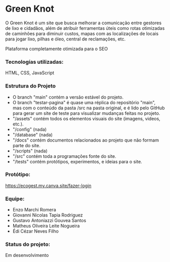 # Green Knot
 O Green Knot é um site que busca melhorar a comunicação entre gestores de lixo e cidadãos, além de atribuir ferramentas úteis como rotas otimizadas de caminhões para diminuir custos, mapas com as localizações de locais para jogar lixo, pilhas e óleo, central de reclamações, etc.

 Plataforma completamente otimizada para o SEO

### Tecnologías utilizadas:
HTML, CSS, JavaScript

### Estrutura do Projeto
- O branch "main" contém a versão estável do projeto.
- O branch "testar-pagina" é quase uma réplica do repositório "main", mas com o conteúdo da pasta /src na pasta original, e é lido pelo GitHub para gerar um site de teste para visualizar mudanças feitas no projeto.
- "/assets" contém todos os elementos visuais do site (imagens, videos, etc.).
- "/config" (nada)
- "/database" (nada)
- "/docs" contém documentos relacionados ao projeto que não formam parte do site.
- "/scripts" (nada)
- "/src" contém toda a programações fonte do site.
- "/tests" contém protótipos, experimentos, e ideias para o site.

### Protótipo: 
https://ecogest.my.canva.site/fazer-login

### Equipe:
- Enzo Marchi Romera
- Giovanni Nicolas Tapia Rodriguez
- Gustavo Antoniazzi Gouvea Santos
- Matheus Oliveira Leite Nogueira
- Édi Cézar Neves Filho

### Status do projeto: 
Em desenvolvimento
